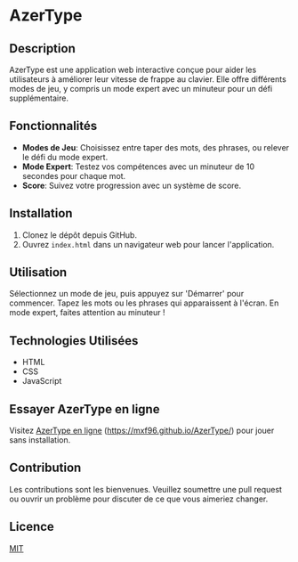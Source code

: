 # AzerType

## Description

AzerType est une application web interactive conçue pour aider les utilisateurs à améliorer leur vitesse de frappe au clavier. Elle offre différents modes de jeu, y compris un mode expert avec un minuteur pour un défi supplémentaire.

## Fonctionnalités

- **Modes de Jeu**: Choisissez entre taper des mots, des phrases, ou relever le défi du mode expert.
- **Mode Expert**: Testez vos compétences avec un minuteur de 10 secondes pour chaque mot.
- **Score**: Suivez votre progression avec un système de score.

## Installation

1. Clonez le dépôt depuis GitHub.
2. Ouvrez `index.html` dans un navigateur web pour lancer l'application.

## Utilisation

Sélectionnez un mode de jeu, puis appuyez sur 'Démarrer' pour commencer. Tapez les mots ou les phrases qui apparaissent à l'écran. En mode expert, faites attention au minuteur !

## Technologies Utilisées

- HTML
- CSS
- JavaScript

## Essayer AzerType en ligne

Visitez [AzerType en ligne](https://mxf96.github.io/AzerType/) (https://mxf96.github.io/AzerType/) pour jouer sans installation.

## Contribution

Les contributions sont les bienvenues. Veuillez soumettre une pull request ou ouvrir un problème pour discuter de ce que vous aimeriez changer.

## Licence

[MIT](https://choosealicense.com/licenses/mit/)
